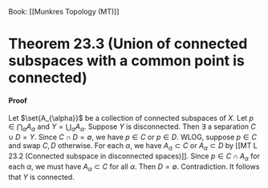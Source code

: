 Book: [[Munkres Topology (MT)]]
# Theorem 23.3 (Union of connected subspaces with a common point is connected)
#### Proof
Let $\set{A_{\alpha}}$ be a collection of connected subspaces of $X$.
Let $p\in \bigcap_{\alpha} A_{\alpha}$ and $Y=\bigcup_{\alpha}A_{\alpha}$.
Suppose $Y$ is disconnected. Then $\exists$ a separation $C\cup D=Y$.
Since $C\cap D=\emptyset$, we have $p\in C$ or $p\in D$.
WLOG, suppose $p\in C$ and swap $C,D$ otherwise.
For each $\alpha$, we have $A_{\alpha}\subset C$ or $A_{\alpha}\subset D$ by [[MT L 23.2 (Connected subspace in disconnected spaces)]].
Since $p\in C\cap A_{\alpha}$ for each $\alpha$, we must have $A_{\alpha}\subset C$ for all $\alpha$.
Then $D=\emptyset$. Contradiction.
It follows that $Y$ is connected.